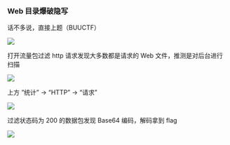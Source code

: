 ### Web 目录爆破隐写

话不多说，直接上题（BUUCTF）

![](https://pic1.imgdb.cn/item/67cc2462066befcec6e159bb.jpg)

打开流量包过滤 http 请求发现大多数都是请求的 Web 文件，推测是对后台进行扫描

![](https://pic1.imgdb.cn/item/67cc247a066befcec6e159d0.jpg)

上方 ”统计” → “HTTP” → “请求”

![](https://pic1.imgdb.cn/item/67cc248e066befcec6e159d6.jpg)

过滤状态码为 200 的数据包发现 Base64 编码，解码拿到 flag

![](https://pic1.imgdb.cn/item/67cc24ab066befcec6e159db.jpg)